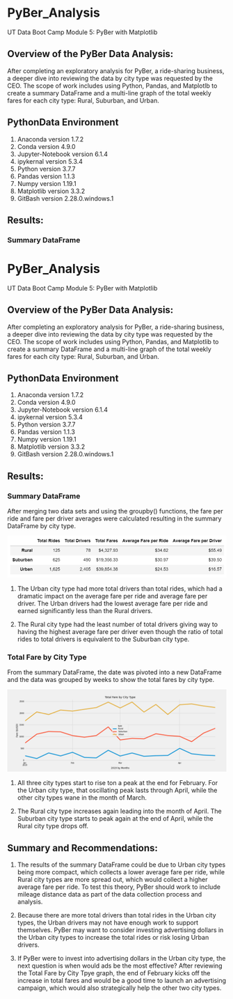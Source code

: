 # PyBer_Analysis
UT Data Boot Camp Module 5: PyBer with Matplotlib

## Overview of the PyBer Data Analysis:
After completing an exploratory analysis for PyBer, a ride-sharing business, a deeper dive into reviewing the data by city type was requested by the CEO.  The scope of work includes using Python, Pandas, and Matplotlb to create a summary DataFrame and a multi-line graph of the total weekly fares for each city type: Rural, Suburban, and Urban.  


## PythonData Environment
1. Anaconda version 1.7.2
2. Conda version 4.9.0
3. Jupyter-Notebook version 6.1.4
4. ipykernal version 5.3.4
5. Python version 3.7.7
6. Pandas version 1.1.3
7. Numpy version 1.19.1
8. Matplotlib version 3.3.2
9. GitBash version 2.28.0.windows.1

## Results:

### Summary DataFrame

# PyBer_Analysis
UT Data Boot Camp Module 5: PyBer with Matplotlib

## Overview of the PyBer Data Analysis:
After completing an exploratory analysis for PyBer, a ride-sharing business, a deeper dive into reviewing the data by city type was requested by the CEO.  The scope of work includes using Python, Pandas, and Matplotlib to create a summary DataFrame and a multi-line graph of the total weekly fares for each city type: Rural, Suburban, and Urban.  


## PythonData Environment
1. Anaconda version 1.7.2
2. Conda version 4.9.0
3. Jupyter-Notebook version 6.1.4
4. ipykernal version 5.3.4
5. Python version 3.7.7
6. Pandas version 1.1.3
7. Numpy version 1.19.1
8. Matplotlib version 3.3.2
9. GitBash version 2.28.0.windows.1

## Results:

### Summary DataFrame

After merging two data sets and using the groupby() functions, the fare per ride and fare per driver averages were calculated resulting in the summary DataFrame by city type. 

![Pic 1](https://github.com/Baylex/PyBer_Analysis/blob/main/Analysis/Deliverable1.PNG)

1. The Urban city type had more total drivers than total rides, which had a dramatic impact on the average fare per ride and average fare per driver.  The Urban drivers had the lowest average fare per ride and earned significantly less than the Rural drivers. 

2. The Rural city type had the least number of total drivers giving way to having the highest average fare per driver even though the ratio of total rides to total drivers is equivalent to the Suburban city type.  

### Total Fare by City Type

From the summary DataFrame, the date was pivoted into a new DataFrame and the data was grouped by weeks to show the total fares by city type.   

![Pic 2](https://github.com/Baylex/PyBer_Analysis/blob/main/Analysis/PyBer_fare_summary.png)

1. All three city types start to rise ton a peak at the end for February.  For the Urban city type, that oscillating peak lasts through April, while the other city types wane in the month of March.  

2. The Rural city type increases again leading into the month of April.  The Suburban city type starts to peak again at the end of April, while the Rural city type drops off.   


## Summary and Recommendations:

1. The results of the summary DataFrame could be due to Urban city types being more compact, which collects a lower average fare per ride, while Rural city types are more spread out, which would collect a higher average fare per ride.  To test this theory, PyBer should work to include mileage distance data as part of the data collection process and analysis.

2. Because there are more total drivers than total rides in the Urban city types, the Urban drivers may not have enough work to support themselves.  PyBer may want to consider investing advertising dollars in the Urban city types to increase the total rides or risk losing Urban drivers. 

3. If PyBer were to invest into advertising dollars in the Urban city type, the next question is when would ads be the most effective?  After reviewing the Total Fare by City Tpye graph, the end of February kicks off the increase in total fares and would be a good time to launch an advertising campaign, which would also strategically help the other two city types. 

